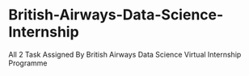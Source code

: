 # British-Airways-Data-Science-Internship
All 2 Task Assigned By British Airways Data Science Virtual Internship Programme
